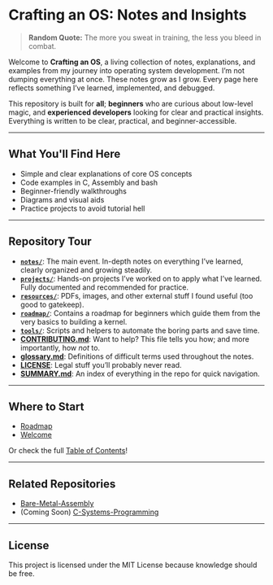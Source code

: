 # Crafting an OS: Notes and Insights

> **Random Quote:** The more you sweat in training, the less you bleed in combat.

Welcome to **Crafting an OS**, a living collection of notes, explanations, and examples from my journey into operating system development. I’m not dumping everything at once. These notes grow as I grow. Every page here reflects something I’ve learned, implemented, and debugged.

This repository is built for **all**; **beginners** who are curious about low-level magic, and **experienced developers** looking for clear and practical insights. Everything is written to be clear, practical, and beginner-accessible.

---

## What You'll Find Here

- Simple and clear explanations of core OS concepts
- Code examples in C, Assembly and bash
- Beginner-friendly walkthroughs
- Diagrams and visual aids
- Practice projects to avoid tutorial hell

---

## Repository Tour

- [**`notes/`**](./notes): The main event. In-depth notes on everything I’ve learned, clearly organized and growing steadily.
- [**`projects/`**](./projects): Hands-on projects I’ve worked on to apply what I’ve learned. Fully documented and recommended for practice.
- [**`resources/`**](./resources): PDFs, images, and other external stuff I found useful (too good to gatekeep).
- [**`roadmap/`**](./roadmap): Contains a roadmap for beginners which guide them from the very basics to building a kernel.
- [**`tools/`**](./tools): Scripts and helpers to automate the boring parts and save time.
- [**CONTRIBUTING.md**](./CONTRIBUTING.md): Want to help? This file tells you how; and more importantly, how *not* to.
- [**glossary.md**](./glossary.md): Definitions of difficult terms used throughout the notes.
- [**LICENSE**](./LICENSE): Legal stuff you’ll probably never read.
- [**SUMMARY.md**](./SUMMARY.md): An index of everything in the repo for quick navigation.

---

## Where to Start

- [Roadmap](roadmap/README.md)
- [Welcome](notes/README.md)

Or check the full [Table of Contents](SUMMARY.md)!

---

## Related Repositories

+ [Bare-Metal-Assembly](https://github.com/brogrammer232/Bare-Metal-Assembly)
+ (Coming Soon) [C-Systems-Programming](#)

---

## License

This project is licensed under the MIT License because knowledge should be free.
